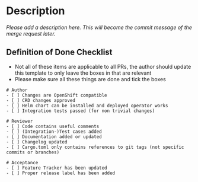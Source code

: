 
# Description

*Please add a description here. This will become the commit message of the merge request later.*

<!-- Commit message above. Everything below is not added to the message. Do not change this line! -->

## Definition of Done Checklist

- Not all of these items are applicable to all PRs, the author should update this template to only leave the boxes in that are relevant
- Please make sure all these things are done and tick the boxes

```[tasklist]
# Author
- [ ] Changes are OpenShift compatible
- [ ] CRD changes approved
- [ ] Helm chart can be installed and deployed operator works
- [ ] Integration tests passed (for non trivial changes)
```

```[tasklist]
# Reviewer
- [ ] Code contains useful comments
- [ ] (Integration-)Test cases added
- [ ] Documentation added or updated
- [ ] Changelog updated
- [ ] Cargo.toml only contains references to git tags (not specific commits or branches)
```

```[tasklist]
# Acceptance
- [ ] Feature Tracker has been updated
- [ ] Proper release label has been added
```

